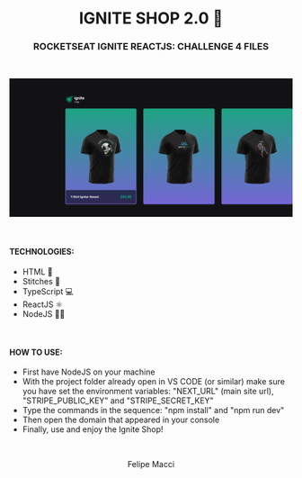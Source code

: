 <h1 align="center">IGNITE SHOP 2.0 🛒</h1>
<h3 align="center">ROCKETSEAT IGNITE REACTJS: CHALLENGE 4 FILES</h3>

<br/>

<p align="center">
    <img width="800px" src="./.github/demo.png" alt="Demo Image">
</p>

<br />

#### TECHNOLOGIES:
- HTML 📄
- Stitches 🎨
- TypeScript 💻
- ReactJS ⚛
- NodeJS 🐱‍👤

<br />

#### HOW TO USE:
* First have NodeJS on your machine
* With the project folder already open in VS CODE (or similar) make sure you have set the environment variables: "NEXT_URL" (main site url), "STRIPE_PUBLIC_KEY" and "STRIPE_SECRET_KEY"
* Type the commands in the sequence: "npm install" and "npm run dev"
* Then open the domain that appeared in your console
* Finally, use and enjoy the Ignite Shop!

<br />

<p align="center">Felipe Macci</p>